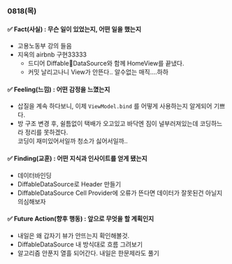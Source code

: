 ### 0818(목)

#### ✅ Fact(사실) : 무슨 일이 있었는지, 어떤 일을 했는지

- 고용노동부 강의 들음
- 지옥의 airbnb 구현33333
    - 드디어 DiffableDataSource와 함께 HomeView를 끝냈다.
    - 커밋 날리고나니 View가 안뜬다.. 알수없는 매직....하하


#### ✅ Feeling(느낌) : 어떤 감정을 느꼈는지

- 삽질을 계속 하다보니, 이제 `ViewModel.bind` 를 어떻게 사용하는지 알게되어 기쁘다.
- 방 구조 변경 후, 쉴틈없이 택배가 오고있고 바닥엔 짐이 널부러져있는데 코딩하느라 정리를 못하겠다.  
코딩이 재미있어서일까 청소가 싫어서일까..


#### ✅ Finding(교훈) : 어떤 지식과 인사이트를 얻게 됐는지

- 데이터바인딩
- DiffableDataSource로 Header 만들기
- DiffableDataSource Cell Provider에 오류가 뜬다면 데이터가 잘못된건 아닐지 의심해보자


#### ✅ Future Action(향후 행동) : 앞으로 무엇을 할 계획인지

- 내일은 왜 갑자기 뷰가 안뜨는지 확인해볼것.
- DiffableDataSource 내 방식대로 흐름 그려보기
- 알고리즘 안푼지 열흘 되어간다. 내일은 한문제라도 풀기
